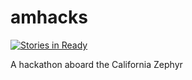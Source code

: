 amhacks
=======
[![Stories in Ready](https://badge.waffle.io/jcmuller/amhacks.png?label=ready&title=Ready)](https://waffle.io/jcmuller/amhacks)


A hackathon aboard the California Zephyr

